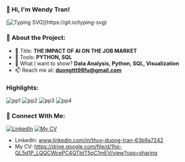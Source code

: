 ### 👋 Hi, I'm Wendy Tran!

[![Typing SVG](https://readme-typing-svg.herokuapp.com?color=%2336BCF7&lines=Welcome+to+my+Python+Project!)](https://git.io/typing-svg)

### 🚀 About the Project:
- 🔭 Title: **THE IMPACT OF AI ON THE JOB MARKET**
- 🌱 Tools: **PYTHON, SQL**
- 💬 What I want to show? **Data Analysis, Python, SQL, Visualization**
- 📫 Reach me at:  **duongttt98fu@gmail.com**



### Highlights:
![pp1](https://github.com/user-attachments/assets/57f81d66-9a7e-4205-986d-e64217b7e7be)
![pp2](https://github.com/user-attachments/assets/f618c7d0-9d31-4aac-914a-3cdd6e56189e)
![pp3](https://github.com/user-attachments/assets/54fbb53c-255b-4d4f-bf1a-a06b26bb4134)
![pp4](https://github.com/user-attachments/assets/402d857c-e20c-4b0e-b686-008d1a06ed8d)


### 🔗 Connect With Me:
[![LinkedIn](https://img.shields.io/badge/LinkedIn-WendyTran-blue?style=for-the-badge&logo=linkedin)](www.linkedin.com/in/thuy-duong-tran-63b9a7242)
[![My CV](https://img.shields.io/badge/CV-ThuyDuong-blue?style=for-the-badge&logo=twitter)]([https://twitter.com/your-handle](https://drive.google.com/file/d/1hp-QL5d1P_LQQCWcePC4QTbtT5pC1mEV/view?usp=sharing))
- LinkedIn: www.linkedin.com/in/thuy-duong-tran-63b9a7242
- My CV: https://drive.google.com/file/d/1hp-QL5d1P_LQQCWcePC4QTbtT5pC1mEV/view?usp=sharing
